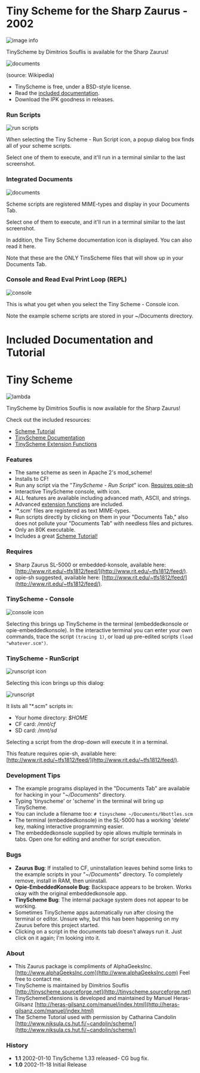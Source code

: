 # Tiny Scheme for the Sharp Zaurus - 2002

![image info](src/website/tinyscheme.png)

TinyScheme by Dimitrios Souflis is available for the Sharp Zaurus!

![documents](src/website/Sharp_Zaurus.jpg)

(source: Wikipedia)

* TinyScheme is free, under a BSD-style license.
* Read the [included documentation](./src/ipk/opt/QtPalmtop/help/.tinyscheme/tinyscheme.html).
* Download the IPK goodness in releases.

### Run Scripts

![run scripts](src/website/sc1-runscript.png)

When selecting the Tiny Scheme - Run Script icon, a popup dialog box finds all of your scheme scripts.  

Select one of them to execute, and it'll run in a terminal similar to the last screenshot.

### Integrated Documents

![documents](src/website/sc2-documents.png)

Scheme scripts are registered MIME-types and display in your Documents Tab.

Select one of them to execute, and it'll run in a terminal similar to the last screenshot.

In addition, the Tiny Scheme documentation icon is displayed. You can also read it here.

Note that these are the ONLY TinsScheme files that will show up in your Documents Tab.

### Console and Read Eval Print Loop (REPL)

![console](src/website/sc3-terminal.png)

This is what you get when you select the Tiny Scheme - Console icon.

Note the example scheme scripts are stored in your ~/Documents directory.




# Included Documentation and Tutorial

# Tiny Scheme

![lambda](./src/ipk/opt/QtPalmtop/help/.tinyscheme/tinyscheme.jpg)

TinyScheme by Dimitrios Souflis is now available for the Sharp Zaurus!

Check out the included resources:

- [Scheme Tutorial](./src/ipk/opt/QtPalmtop/help/.tinyscheme/schemetutorial/schemetutorial/schemetutorial.html)
- [TinyScheme Documentation](./src/ipk/opt/QtPalmtop/help/.tinyscheme/tinyscheme.html)
- [TinyScheme Extension Functions](./src/ipk/opt/QtPalmtop/help/.tinyscheme/tsx-functions.html)

### Features

- The same scheme as seen in Apache 2's mod_scheme!
- Installs to CF!
- Run any script via the "*TinyScheme - Run Script*" icon. [Requires opie-sh](#opiesh)
- Interactive TinyScheme console, with icon.
- ALL features are available including advanced math, ASCII, and strings.
- Advanced [extension functions](./src/ipk/opt/QtPalmtop/help/.tinyscheme/tsx-functions.html) are included.
- '*.scm' files are registered as text MIME-types.
- Run scripts directly by clicking on them in your "Documents Tab," also does not pollute your "Documents Tab" with needless files and pictures.
- Only an 80K executable.
- Includes a great [Scheme Tutorial!](./src/ipk/opt/QtPalmtop/help/.tinyscheme/schemetutorial/schemetutorial.html)

### Requires

- Sharp Zaurus SL-5000 or embedded-konsole, available here: [http://www.rit.edu/~tfs1812/feed/](http://www.rit.edu/~tfs1812/feed/).
- opie-sh suggested, available here: [http://www.rit.edu/~tfs1812/feed/](http://www.rit.edu/~tfs1812/feed/).

### TinyScheme - Console

![console icon](./src/ipk/opt/QtPalmtop/help/.tinyscheme/tinyscheme-consoleicon.jpg)

Selecting this brings up TinyScheme in the terminal (embeddedkonsole or opie-embeddedkonsole). In the interactive terminal you can enter your own commands, trace the script `(tracing 1)`, or load up pre-edited scripts `(load "whatever.scm")`.

### TinyScheme - RunScript

![runscript icon](./src/ipk/opt/QtPalmtop/help/.tinyscheme/tinyscheme-runscripticon.jpg)

Selecting this icon brings up this dialog:

![runscript](./src/ipk/opt/QtPalmtop/help/.tinyscheme/tinyscheme-runscript.jpg)

It lists all "*.scm" scripts in:

- Your home directory: *$HOME*
- CF card: */mnt/cf*
- SD card: */mnt/sd*

Selecting a script from the drop-down will execute it in a terminal.

This feature requires opie-sh, available here: [http://www.rit.edu/~tfs1812/feed/](http://www.rit.edu/~tfs1812/feed/).

### Development Tips

- The example programs displayed in the "Documents Tab" are available for hacking in your "*~/Documents*" directory.
- Typing 'tinyscheme' or 'scheme' in the terminal will bring up TinyScheme.
- You can include a filename too: `# tinyscheme ~/Documents/9bottles.scm`
- The terminal (embeddedkonsole) in the SL-5000 has a working 'delete' key, making interactive programming easier.
- The embeddedkonsole supplied by opie allows multiple terminals in tabs. Open one for editing and another for script execution.

### Bugs

- **Zaurus Bug**: If installed to CF, uninstallation leaves behind some links to the example scripts in your "*~/Documents*" directory. To completely remove, install in RAM, then uninstall.
- **Opie-EmbeddedKonsole Bug**: Backspace appears to be broken. Works okay with the original embeddedkonsole app.
- **TinyScheme Bug**: The internal package system does not appear to be working.
- Sometimes TinyScheme apps automatically run after closing the terminal or editor. Unsure why, but this has been happening on my Zaurus before this project started.
- Clicking on a script in the documents tab doesn't always run it. Just click on it again; I'm looking into it.

### About

- This Zaurus package is compliments of AlphaGeeksInc. [http://www.alphaGeeksInc.com](http://www.alphaGeeksInc.com) Feel free to contact me.
- TinyScheme is maintained by Dimitrios Souflis [http://tinyscheme.sourceforge.net](http://tinyscheme.sourceforge.net)
- TinySchemeExtensions is developed and maintained by Manuel Heras-Gilsanz [http://heras-gilsanz.com/manuel/index.html](http://heras-gilsanz.com/manuel/index.html)
- The Scheme Tutorial used with permission by Catharina Candolin [http://www.niksula.cs.hut.fi/~candolin/scheme/](http://www.niksula.cs.hut.fi/~candolin/scheme/)

### History

- **1.1** 2002-01-10 TinyScheme 1.33 released- CG bug fix.
- **1.0** 2002-11-18 Initial Release
